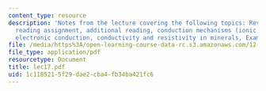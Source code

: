 ```yaml
---
content_type: resource
description: 'Notes from the lecture covering the following topics: Review questions,
  reading assignment, additional reading, conduction mechanisms (ionic conduction,
  electronic conduction, conductivity and resistivity in minerals, Example, and bibliography.'
file: /media/https%3A/open-learning-course-data-rc.s3.amazonaws.com/12-108-structure-of-earth-materials-fall-2004/1c1185215f29dae2cba4fb34ba421fc6_lec17.pdf
file_type: application/pdf
resourcetype: Document
title: lec17.pdf
uid: 1c118521-5f29-dae2-cba4-fb34ba421fc6
---
```

